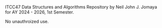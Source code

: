 ITCC47 Data Structures and Algorithms Repository by Neil John J. Jomaya for AY 2024 - 2026, 1st Semester.

No unauthroized use.
